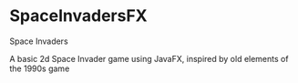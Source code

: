 # SpaceInvadersFX
Space Invaders

A basic 2d Space Invader game using JavaFX, inspired by old elements of the 1990s game
